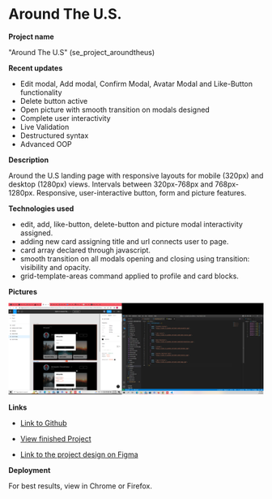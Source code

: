 # Around The U.S.

**Project name**

"Around The U.S" (se_project_aroundtheus)

**Recent updates**

- Edit modal, Add modal, Confirm Modal, Avatar Modal and Like-Button functionality
- Delete button active
- Open picture with smooth transition on modals designed
- Complete user interactivity
- Live Validation
- Destructured syntax
- Advanced OOP

**Description**

Around the U.S landing page with responsive layouts for mobile (320px) and desktop (1280px) views. Intervals between 320px-768px and 768px-1280px.
Responsive, user-interactive button, form and picture features.

**Technologies used**

- edit, add, like-button, delete-button and picture modal interactivity assigned.
- adding new card assigning title and url connects user to page.
- card array declared through javascript.
- smooth transition on all modals opening and closing using transition: visibility and opacity.
- grid-template-areas command applied to profile and card blocks.

**Pictures**

![alt text](./images/readme/screenshot.png)

**Links**

- [Link to Github](https://github.com/DominickDJ/se_project_aroundtheus.git)

- [View finished Project](https://dominickdj.github.io/se_project_aroundtheus/)

- [Link to the project design on Figma](https://www.figma.com/file/m79HxYeZpOXRw0Tz2eZGOV/Sprint-5%3A-Around-The-U.S.-%7C-desktop-%2B-mobile?node-id=0-1&t=MVefN4hChhv40Gc3-0)

**Deployment**

For best results, view in Chrome or Firefox.
